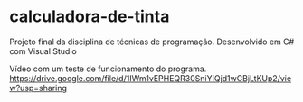 # calculadora-de-tinta
Projeto final da disciplina de técnicas de programação. Desenvolvido em C# com Visual Studio

Vídeo com um teste de funcionamento do programa.
https://drive.google.com/file/d/1IWm1vEPHEQR30SniYIQjd1wCBjLtKUp2/view?usp=sharing
